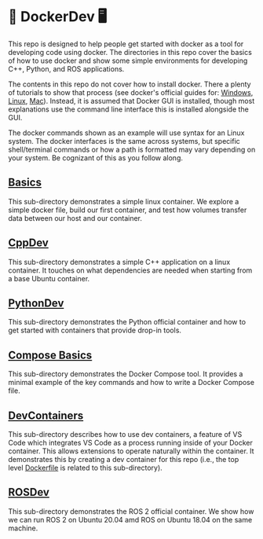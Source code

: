 # 🐋 DockerDev 🖥️

This repo is designed to help people get started with docker as a tool for developing code using docker. The directories in this repo cover the basics of how to use docker and show some simple environments for developing C++, Python, and ROS applications.

The contents in this repo do not cover how to install docker. There a plenty of tutorials to show that process (see docker's official guides for: [Windows](https://docs.docker.com/desktop/install/windows-install/), [Linux](https://docs.docker.com/desktop/install/linux-install/), [Mac](https://docs.docker.com/desktop/install/mac-install/)). Instead, it is assumed that Docker GUI is installed, though most explanations use the command line interface this is installed alongside the GUI.

The docker commands shown as an example will use syntax for an Linux system. The docker interfaces is the same across systems, but specific shell/terminal commands or how a path is formatted may vary depending on your system. Be cognizant of this as you follow along.

## [Basics](Basics)

This sub-directory demonstrates a simple linux container. We explore a simple docker file, build our first container, and test how volumes transfer data between our host and our container.

## [CppDev](CppDev)

This sub-directory demonstrates a simple C++ application on a linux container. It touches on what dependencies are needed when starting from a base Ubuntu container.

## [PythonDev](PythonDev)

This sub-directory demonstrates the Python official container and how to get started with containers that provide drop-in tools.

## [Compose Basics](ComposeBasics)

This sub-directory demonstrates the Docker Compose tool. It provides a minimal example of the key commands and how to write a Docker Compose file.

## [DevContainers](DevContainers)

This sub-directory describes how to use dev containers, a feature of VS Code which integrates VS Code as a process running inside of your Docker container. This allows extensions to operate naturally within the container. It demonstrates this by creating a dev container for this repo (i.e., the top level [Dockerfile](Dockerfile) is related to this sub-directory).

## [ROSDev](ROSDev)

This sub-directory demonstrates the ROS 2 official container. We show how we can run ROS 2 on Ubuntu 20.04 amd ROS on Ubuntu 18.04 on the same machine.
